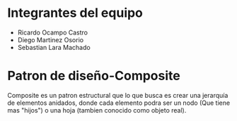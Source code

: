 # Integrantes del equipo

 - Ricardo Ocampo Castro
 - Diego Martinez Osorio
 - Sebastian Lara Machado

# Patron de diseño-Composite
Composite es un patron estructural que lo que busca es crear una jerarquía de elementos anidados, donde cada elemento podra ser un nodo (Que tiene mas "hijos") o una hoja (tambien conocido como objeto real).
